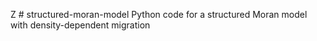 Z  # structured-moran-model
Python code for a structured Moran model with density-dependent migration
